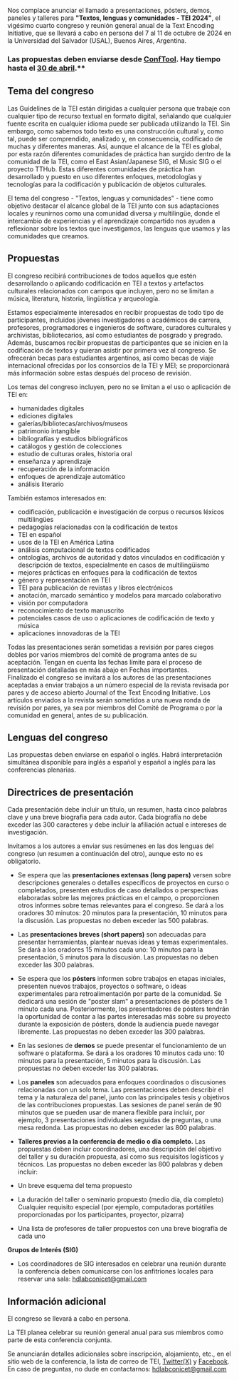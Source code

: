 Nos complace anunciar el llamado a presentaciones, pósters, demos, paneles y talleres para **"Textos, lenguas y comunidades - TEI 2024"**, el vigésimo cuarto congreso y reunión general anual de la Text Encoding Initiative, que se llevará a cabo en persona del 7 al 11 de octubre de 2024 en la Universidad del Salvador (USAL), Buenos Aires, Argentina.

### Las propuestas deben enviarse desde **[ConfTool](https://www.conftool.pro/tei2024/)**. Hay tiempo hasta el <u>30 de abril</u>.**


## Tema del congreso

Las Guidelines de la TEI están dirigidas a cualquier persona que trabaje con cualquier tipo de recurso textual en formato digital, señalando que cualquier fuente escrita en cualquier idioma puede ser publicada utilizando la TEI. Sin embargo, como sabemos todo texto es una construcción cultural y, como tal, puede ser comprendido, analizado y, en consecuencia, codificado de muchas  y diferentes maneras. Así, aunque el alcance de la TEI es global, por esta razón diferentes comunidades de práctica han surgido dentro de la comunidad de la TEI, como el East Asian/Japanese SIG, el Music SIG o el proyecto TTHub. Estas diferentes comunidades de práctica han desarrollado y puesto en uso diferentes enfoques, metodologías y tecnologías para la codificación y publicación de objetos culturales.

El tema del congreso - "Textos, lenguas y comunidades" - tiene como objetivo destacar el alcance global de la TEI junto con sus adaptaciones locales y reunirnos como una comunidad diversa y multilingüe, donde el intercambio de experiencias y el aprendizaje compartido nos ayuden a reflexionar sobre los textos que investigamos, las lenguas que usamos y las comunidades que creamos.

## Propuestas

El congreso recibirá contribuciones de todos aquellos que estén desarrollando o aplicando codificación en TEI a textos y artefactos culturales relacionados con campos que incluyen, pero no se limitan a música, literatura, historia, lingüística y arqueología.

Estamos especialmente interesados ​​en recibir propuestas de todo tipo de participantes, incluidos jóvenes investigadores o académicos de carrera, profesores, programadores e ingenieros de software, curadores culturales y archivistas, bibliotecarios, así como estudiantes de posgrado y pregrado. Además, buscamos recibir propuestas de participantes que se inicien en la codificación de textos y quieran asistir por primera vez al congreso. Se ofrecerán becas para estudiantes argentinos, así como becas de viaje internacional ofrecidas por los consorcios de la TEI y MEI; se proporcionará más información sobre estas después del proceso de revisión.

Los temas del congreso incluyen, pero no se limitan a el uso o aplicación de TEI en:

- humanidades digitales
- ediciones digitales
- galerías/bibliotecas/archivos/museos
- patrimonio intangible
- bibliografías y estudios bibliográficos
- catálogos y gestión de colecciones
- estudio de culturas orales, historia oral
- enseñanza y aprendizaje
- recuperación de la información
- enfoques de aprendizaje automático
- análisis literario

También estamos interesados ​​en:

- codificación, publicación e investigación de corpus o recursos léxicos multilingües 
- pedagogías relacionadas con la codificación de textos
- TEI en español
- usos de la TEI en América Latina
- análisis computacional de textos codificados
- ontologías, archivos de autoridad y datos vinculados en codificación y descripción de textos, especialmente en casos de multilingüismo
- mejores prácticas en enfoques para la codificación de textos
- género y representación en TEI
- TEI para publicación de revistas y libros electrónicos
- anotación, marcado semántico y modelos para marcado colaborativo
- visión por computadora
- reconocimiento de texto manuscrito
- potenciales casos de uso o aplicaciones de codificación de texto y música
- aplicaciones innovadoras de la TEI

Todas las presentaciones serán sometidas a revisión por pares ciegos dobles por varios miembros del comité de programa antes de su aceptación. Tengan en cuenta las fechas límite para el proceso de presentación detalladas en más abajo en Fechas importantes.<br>
Finalizado el congreso se invitará a los autores de las presentaciones aceptadas a enviar trabajos a un número especial de la revista revisada por pares y de acceso abierto Journal of the Text Encoding Initiative. Los artículos enviados a la revista serán sometidos a una nueva ronda de revisión por pares, ya sea por miembros del Comité de Programa o por la comunidad en general, antes de su publicación.<br>

## Lenguas del congreso

Las propuestas deben enviarse en español o inglés. Habrá interpretación simultánea disponible para inglés a español y español a inglés para las conferencias plenarias.

## Directrices de presentación
Cada presentación debe incluir un título, un resumen, hasta cinco palabras clave y una breve biografía para cada autor. Cada biografía no debe exceder las 300 caracteres y debe incluir la afiliación actual e intereses de investigación.

Invitamos a los autores a enviar sus resúmenes en las dos lenguas del congreso (un resumen a continuación del otro), aunque esto no es obligatorio.

- Se espera que las **presentaciones extensas (long papers)** versen sobre descripciones generales o detalles específicos de proyectos en curso o completados, presenten estudios de caso detallados o perspectivas elaboradas sobre las mejores prácticas en el campo, o proporcionen otros informes sobre temas relevantes para el congreso. Se dará a los oradores 30 minutos: 20 minutos para la presentación, 10 minutos para la discusión. Las propuestas no deben exceder las 500 palabras.

- Las **presentaciones breves (short papers)** son adecuadas para presentar herramientas, plantear nuevas ideas y temas experimentales. Se dará a los oradores 15 minutos cada uno: 10 minutos para la presentación, 5 minutos para la discusión. Las propuestas no deben exceder las 300 palabras.

- Se espera que los **pósters** informen sobre trabajos en etapas iniciales, presenten nuevos trabajos, proyectos o software, o ideas experimentales para retroalimentación por parte de la comunidad. Se dedicará una sesión de "poster slam" a presentaciones de pósters de 1 minuto cada una. Posteriormente, los presentadores de pósters tendrán la oportunidad de contar a las partes interesadas más sobre su proyecto durante la exposición de pósters, donde la audiencia puede navegar libremente. Las propuestas no deben exceder las 300 palabras.<br>

- En las sesiones de **demos** se puede presentar el funcionamiento de un software o plataforma.  Se dará a los oradores 10 minutos cada uno: 10 minutos para la presentación, 5 minutos para la discusión. Las propuestas no deben exceder las 300 palabras.<br>

- Los **paneles** son adecuados para enfoques coordinados o discusiones relacionadas con un solo tema. Las presentaciones deben describir el tema y la naturaleza del panel, junto con las principales tesis y objetivos de las contribuciones propuestas. Las sesiones de panel serán de 90 minutos que se pueden usar de manera flexible para incluir, por ejemplo, 3 presentaciones individuales seguidas de preguntas, o una mesa redonda. Las propuestas no deben exceder las 800 palabras. <br>

- **Talleres previos a la conferencia de medio o día completo.** Las propuestas deben incluir coordinadores, una descripción del objetivo del taller y su duración propuesta, así como sus requisitos logísticos y técnicos. Las propuestas no deben exceder las 800 palabras y deben incluir: <br>
- Un breve esquema del tema propuesto<br>
- La duración del taller o seminario propuesto (medio día, día completo)
Cualquier requisito especial (por ejemplo, computadoras portátiles proporcionadas por los participantes, proyector, pizarra)
- Una lista de profesores de taller propuestos con una breve biografía de cada uno

**Grupos de Interés (SIG)**<br>
- Los coordinadores de SIG interesados ​​en celebrar una reunión durante la conferencia deben comunicarse con los anfitriones locales para reservar una sala: [hdlabconicet@gmail.com](hdlabconicet@gmail.com)

## Información adicional

El congreso se llevará a cabo en persona.

La TEI planea celebrar su reunión general anual para sus miembros como parte de esta conferencia conjunta.

Se anunciarán detalles adicionales sobre inscripción, alojamiento, etc., en el sitio web de la conferencia, la lista de correo de TEI, [Twitter(X)](https://twitter.com/teiconsortium?lang=en) y [Facebook](https://web.facebook.com/groups/TEIconsortium/?_rdc=1&_rdr).
En caso de preguntas, no dude en contactarnos: [hdlabconicet@gmail.com](hdlabconicet@gmail.com)